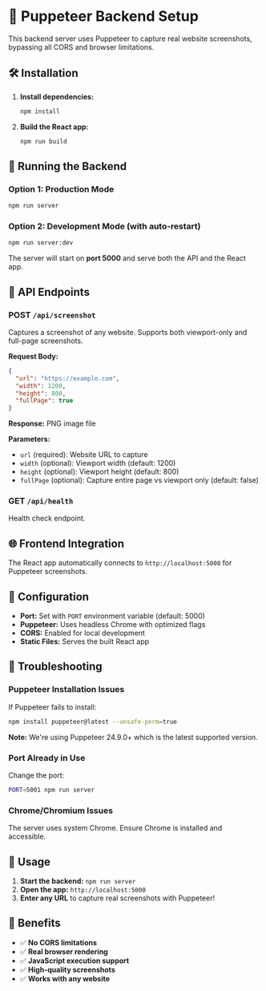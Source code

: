 # 🚀 Puppeteer Backend Setup

This backend server uses Puppeteer to capture real website screenshots, bypassing all CORS and browser limitations.

## 🛠️ Installation

1. **Install dependencies:**
   ```bash
   npm install
   ```

2. **Build the React app:**
   ```bash
   npm run build
   ```

## 🚀 Running the Backend

### Option 1: Production Mode
```bash
npm run server
```

### Option 2: Development Mode (with auto-restart)
```bash
npm run server:dev
```

The server will start on **port 5000** and serve both the API and the React app.

## 📸 API Endpoints

### POST `/api/screenshot`
Captures a screenshot of any website. Supports both viewport-only and full-page screenshots.

**Request Body:**
```json
{
  "url": "https://example.com",
  "width": 1200,
  "height": 800,
  "fullPage": true
}
```

**Response:** PNG image file

**Parameters:**
- `url` (required): Website URL to capture
- `width` (optional): Viewport width (default: 1200)
- `height` (optional): Viewport height (default: 800)  
- `fullPage` (optional): Capture entire page vs viewport only (default: false)

### GET `/api/health`
Health check endpoint.

## 🌐 Frontend Integration

The React app automatically connects to `http://localhost:5000` for Puppeteer screenshots.

## 🔧 Configuration

- **Port:** Set with `PORT` environment variable (default: 5000)
- **Puppeteer:** Uses headless Chrome with optimized flags
- **CORS:** Enabled for local development
- **Static Files:** Serves the built React app

## 🚨 Troubleshooting

### Puppeteer Installation Issues
If Puppeteer fails to install:
```bash
npm install puppeteer@latest --unsafe-perm=true
```

**Note:** We're using Puppeteer 24.9.0+ which is the latest supported version.

### Port Already in Use
Change the port:
```bash
PORT=5001 npm run server
```

### Chrome/Chromium Issues
The server uses system Chrome. Ensure Chrome is installed and accessible.

## 📱 Usage

1. **Start the backend:** `npm run server`
2. **Open the app:** `http://localhost:5000`
3. **Enter any URL** to capture real screenshots with Puppeteer!

## 🎯 Benefits

- ✅ **No CORS limitations**
- ✅ **Real browser rendering**
- ✅ **JavaScript execution support**
- ✅ **High-quality screenshots**
- ✅ **Works with any website**
